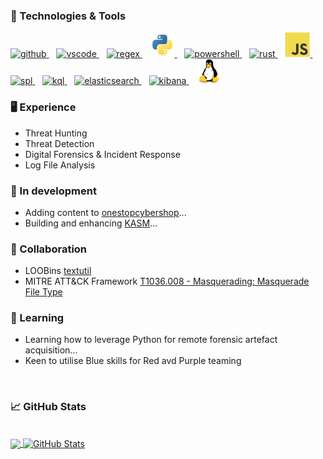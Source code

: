 ### 🔧 Technologies & Tools
<a href="https://github.com" target="_blank"> <img src="https://cdn.jsdelivr.net/gh/devicons/devicon/icons/github/github-original.svg" alt="github" width="40" height="40"/> </a>&nbsp;&nbsp;
<a href="https://code.visualstudio.com/" target="_blank"> <img src="https://cdn.jsdelivr.net/gh/devicons/devicon/icons/vscode/vscode-original.svg" alt="vscode" width="40" height="40"/> </a>&nbsp;&nbsp;
<a href="https://en.wikipedia.org/wiki/Regular_expression" target="_blank" rel="noreferrer"> <img src="https://upload.wikimedia.org/wikipedia/commons/6/63/OOjs_UI_icon_regular-expression-progressive.svg" alt="regex" width="40" height="40"/> </a>&nbsp;&nbsp;
<a href="https://www.python.org" target="_blank" rel="noreferrer"> <img src="https://raw.githubusercontent.com/devicons/devicon/master/icons/python/python-original.svg" alt="python" width="40" height="40"/> </a>&nbsp;&nbsp;
<a href="https://learn.microsoft.com/en-us/powershell/" target="_blank" rel="noreferrer"> <img src="https://raw.githubusercontent.com/PowerShell/PowerShell/master/assets/ps_black_64.svg" alt="powershell" width="40" height="40"/> </a>&nbsp;&nbsp;
<a href="https://www.rust-lang.org" target="_blank" rel="noreferrer"> <img src="https://www.rust-lang.org/logos/rust-logo-blk.svg" alt="rust" width="40" height="40"/> </a>&nbsp;&nbsp;
<a href="https://developer.mozilla.org/en-US/docs/Web/JavaScript" target="_blank" rel="noreferrer"> <img src="https://raw.githubusercontent.com/devicons/devicon/master/icons/javascript/javascript-original.svg" alt="javascript" width="40" height="40"/> </a>&nbsp;&nbsp;
<a href="https://www.splunk.com" target="_blank" rel="noreferrer"> <img src="https://raw.githubusercontent.com/PowerShell/PowerShell/master/assets/ps_black_64.svg" alt="spl" width="40" height="40"/> </a>&nbsp;&nbsp;
<a href="https://learn.microsoft.com/en-us/azure/data-explorer/kusto/query/" target="_blank" rel="noreferrer"> <img src="https://raw.githubusercontent.com/PowerShell/PowerShell/master/assets/ps_black_64.svg" alt="kql" width="40" height="40"/> </a>&nbsp;&nbsp;
<a href="https://www.elastic.co" target="_blank" rel="noreferrer"> <img src="https://www.vectorlogo.zone/logos/elastic/elastic-icon.svg" alt="elasticsearch" width="40" height="40"/> </a>&nbsp;&nbsp;
<a href="https://www.elastic.co/kibana" target="_blank" rel="noreferrer"> <img src="https://www.vectorlogo.zone/logos/elasticco_kibana/elasticco_kibana-icon.svg" alt="kibana" width="40" height="40"/> </a>&nbsp;&nbsp;
<a href="https://www.linux.org/" target="_blank" rel="noreferrer"> <img src="https://raw.githubusercontent.com/devicons/devicon/master/icons/linux/linux-original.svg" alt="linux" width="40" height="40"/> </a>
<br>

### 🖥️ Experience
- Threat Hunting
- Threat Detection
- Digital Forensics & Incident Response
- Log File Analysis

### 🔭 In development
- Adding content to [onestopcybershop](https://github.com/ezaspy/oscybershop)...
- Building and enhancing [KASM](https://github.com/ezaspy/KASM)...

### 👯 Collaboration
- LOOBins [textutil](https://github.com/infosecB/LOOBins/issues/62)
- MITRE ATT&CK Framework [T1036.008 - Masquerading: Masquerade File Type](https://attack.mitre.org/techniques/T1036/008/)

### 🌱 Learning
- Learning how to leverage Python for remote forensic artefact acquisition...
- Keen to utilise Blue skills for Red avd Purple teaming
<br>

### &#x1f4c8; GitHub Stats
<br>
<a href="https://github.com/ezaspy/ezaspy">
  <img align="center" src="https://github-readme-stats.vercel.app/api/top-langs/?username=ezaspy&hide=perl,css&title_color=ffffff&text_color=c9cacc&icon_color=2bbc8a&bg_color=1d1f21&langs_count=4" />
</a>
<a href="https://github.com/ezaspy/ezaspy">
  <img align="center" src="https://github-readme-stats.vercel.app/api?username=ezaspy&show_icons=true&line_height=33&count_private=true&title_color=ffffff&text_color=c9cacc&icon_color=2bbc8a&bg_color=1d1f21" alt="GitHub Stats" />
</a>
